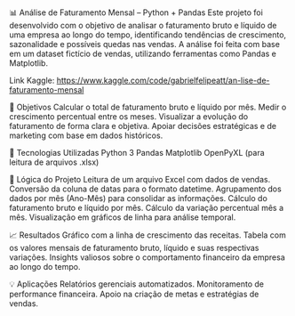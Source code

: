 📊 Análise de Faturamento Mensal – Python + Pandas
Este projeto foi desenvolvido com o objetivo de analisar o faturamento bruto e líquido de uma empresa ao longo do tempo, identificando tendências de crescimento, sazonalidade e possíveis quedas nas vendas. A análise foi feita com base em um dataset fictício de vendas, utilizando ferramentas como Pandas e Matplotlib.

Link Kaggle: https://www.kaggle.com/code/gabrielfelipeatt/an-lise-de-faturamento-mensal

🚀 Objetivos
Calcular o total de faturamento bruto e líquido por mês.
Medir o crescimento percentual entre os meses.
Visualizar a evolução do faturamento de forma clara e objetiva.
Apoiar decisões estratégicas e de marketing com base em dados históricos.

🔧 Tecnologias Utilizadas
Python 3
Pandas
Matplotlib
OpenPyXL (para leitura de arquivos .xlsx)

🧠 Lógica do Projeto
Leitura de um arquivo Excel com dados de vendas.
Conversão da coluna de datas para o formato datetime.
Agrupamento dos dados por mês (Ano-Mês) para consolidar as informações.
Cálculo do faturamento bruto e líquido por mês.
Cálculo da variação percentual mês a mês.
Visualização em gráficos de linha para análise temporal.

📈 Resultados
Gráfico com a linha de crescimento das receitas.
Tabela com os valores mensais de faturamento bruto, líquido e suas respectivas variações.
Insights valiosos sobre o comportamento financeiro da empresa ao longo do tempo.

💡 Aplicações
Relatórios gerenciais automatizados.
Monitoramento de performance financeira.
Apoio na criação de metas e estratégias de vendas.
